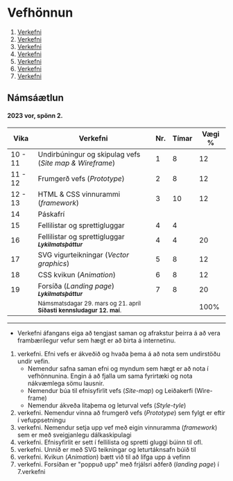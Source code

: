 # Vefhönnun

1. [Verkefni](Verkefni-1/)
2. [Verkefni](Verkefni-2/)
3. [Verkefni](Verkefni-3/)
4. [Verkefni](Verkefni-4/)
5. [Verkefni](Verkefni-5/)
6. [Verkefni](Verkefni-6/)
7. [Verkefni](Verkefni-7/)


## Námsáætlun

#### 2023 vor, spönn 2. 

| Vika  | Verkefni  | Nr. | Tímar | Vægi % |
|---|---|---|---|---|
| 10 - 11  | Undirbúningur og skipulag vefs (_Site map & Wireframe_)  | 1  | 8 | 12 |
| 11 - 12 |  Frumgerð vefs (_Prototype_) | 2 | 8  | 12 |
| 12 - 13 | HTML & CSS vinnurammi (_framework_) | 3  | 10 | 12 |
| 14 | Páskafrí |    |   |   | 
| 15  | Fellilistar og sprettigluggar | 4  | 4  |  |
| 16  | Fellilistar og sprettigluggar   <sub> **_Lykilmatsþáttur_** </sub>  | 4  | 4  | 20 |
| 17  | SVG vigurteikningar (_Vector graphics_)| 5 | 8 | 12 |
| 18  | CSS kvikun (_Animation_) | 6  | 8 | 12  |
| 19  | Forsíða (_Landing page_)  &nbsp; &nbsp; <sub> **_Lykilmatsþáttur_** </sub> | 7 | 8 | 20 |
|   | <sub>Námsmatsdagar 29. mars og 21. apríl <br>**Síðasti  kennsludagur 12. maí**.</sub> |  |  | 100%  |

---

* Verkefni áfangans eiga að tengjast saman og afrakstur þeirra á að vera frambærilegur vefur sem hægt er að birta á internetinu. 
1. verkefni. Efni vefs er ákveðið og hvaða þema á að nota sem undirstöðu undir vefin.
   * Nemendur safna saman efni og myndum sem hægt er að nota í vefhönnunina. Engin á að fjalla um sama fyrirtæki og nota nákvæmlega sömu lausnir. 
   * Nemendur búa til efnisyfirlit vefs (_Site-map_) og Leiðakerfi (Wire-frame)
   * Nemendur ákveða litaþema og leturval vefs (_Style-tyle_)
1. verkefni. Nemendur vinna að frumgerð vefs (_Prototype_) sem fylgt er eftir í vefuppsetningu
1. verkefni. Nemendur setja upp vef með eigin vinnuramma (_framework_) sem er með sveigjanlegu dálkaskipulagi
1. verkefni. Efnisyfirlit er sett í fellilista og spretti gluggi búinn til ofl.
1. verkefni. Unnið er með SVG teikningar og leturtáknsafn búið til
1. verkefni. Kvikun (_Animation_) bætt við til að lífga upp á vefinn 
1. verkefni. Forsíðan er "poppuð upp" með frjálsri aðferð (_landing page_) í 7.verkefni
